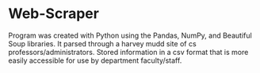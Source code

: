 # Web-Scraper
Program was created with Python using the Pandas, NumPy, and Beautiful Soup libraries. It parsed through a harvey mudd site of cs professors/administrators. Stored information in a csv format that is more easily accessible for use by department faculty/staff.
